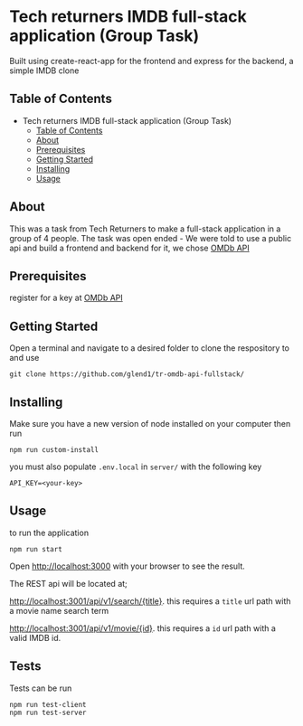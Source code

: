 # Tech returners IMDB full-stack application (Group Task)
Built using create-react-app for the frontend and express for the backend, a simple IMDB clone

## Table of Contents

- Tech returners IMDB full-stack application (Group Task)
  - [Table of Contents](#table-of-contents)
  - [About](#about)
  - [Prerequisites](#prerequisites)
  - [Getting Started](#getting-started)
  - [Installing](#installing)
  - [Usage](#usage)

## About
This was a task from Tech Returners to make a full-stack application in a group of 4 people. The task was open ended - We were told to use a public api and build a frontend and backend for it, we chose [OMDb API](https://www.omdbapi.com/)

## Prerequisites
register for a key at [OMDb API](https://www.omdbapi.com/)

## Getting Started
Open a terminal and navigate to a desired folder to clone the respository to and use 
```
git clone https://github.com/glend1/tr-omdb-api-fullstack/
```

## Installing
Make sure you have a new version of node installed on your computer then run

```
npm run custom-install
```

you must also populate `.env.local` in `server/` with the following key
```
API_KEY=<your-key>
```

## Usage
to run the application

```
npm run start
```

Open [http://localhost:3000](http://localhost:3000) with your browser to see the result.

The REST api will be located at;

[http://localhost:3001/api/v1/search/{title}](http://localhost:3001/api/v1/search/). this requires a `title` url path with a movie name search term

[http://localhost:3001/api/v1/movie/{id}](http://localhost:3001/api/v1/movie/). this requires a `id` url path with a valid IMDB id.

## Tests
Tests can be run
```
npm run test-client
npm run test-server
```
